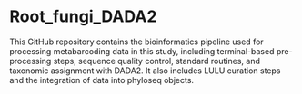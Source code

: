 # Root_fungi_DADA2
This GitHub repository contains the bioinformatics pipeline used for processing metabarcoding data in this study, including terminal-based pre-processing steps, sequence quality control, standard routines, and taxonomic assignment with DADA2. It also includes LULU curation steps and the integration of data into phyloseq objects.
